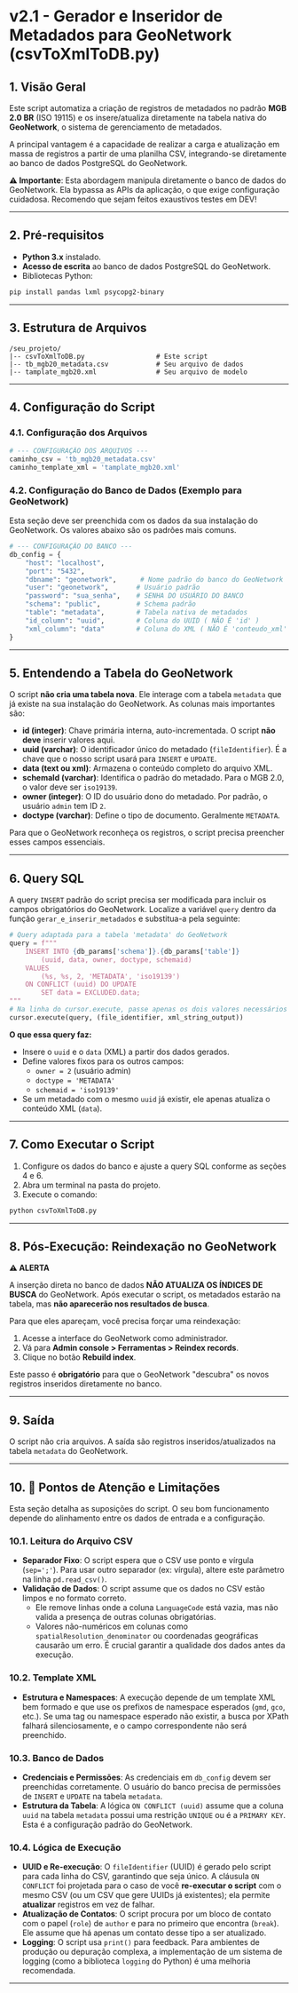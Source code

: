 # v2.1 - Gerador e Inseridor de Metadados para GeoNetwork (csvToXmlToDB.py)

## 1. Visão Geral
Este script automatiza a criação de registros de metadados no padrão **MGB 2.0 BR** (ISO 19115) e os insere/atualiza diretamente na tabela nativa do **GeoNetwork**, o sistema de gerenciamento de metadados.

A principal vantagem é a capacidade de realizar a carga e atualização em massa de registros a partir de uma planilha CSV, integrando-se diretamente ao banco de dados PostgreSQL do GeoNetwork.

**⚠️ Importante**: Esta abordagem manipula diretamente o banco de dados do GeoNetwork. Ela bypassa as APIs da aplicação, o que exige configuração cuidadosa. Recomendo que sejam feitos exaustivos testes em DEV!

---

## 2. Pré-requisitos
- **Python 3.x** instalado.
- **Acesso de escrita** ao banco de dados PostgreSQL do GeoNetwork.
- Bibliotecas Python:
```bash
pip install pandas lxml psycopg2-binary
```

---

## 3. Estrutura de Arquivos
```
/seu_projeto/
|-- csvToXmlToDB.py                  # Este script
|-- tb_mgb20_metadata.csv            # Seu arquivo de dados
|-- tamplate_mgb20.xml               # Seu arquivo de modelo
```

---

## 4. Configuração do Script

### 4.1. Configuração dos Arquivos
```python
# --- CONFIGURAÇÃO DOS ARQUIVOS ---
caminho_csv = 'tb_mgb20_metadata.csv'
caminho_template_xml = 'tamplate_mgb20.xml'
```

### 4.2. Configuração do Banco de Dados (Exemplo para GeoNetwork)
Esta seção deve ser preenchida com os dados da sua instalação do GeoNetwork. Os valores abaixo são os padrões mais comuns.

```python
# --- CONFIGURAÇÃO DO BANCO ---
db_config = {
    "host": "localhost",
    "port": "5432",
    "dbname": "geonetwork",      # Nome padrão do banco do GeoNetwork
    "user": "geonetwork",       # Usuário padrão
    "password": "sua_senha",    # SENHA DO USUÁRIO DO BANCO
    "schema": "public",         # Schema padrão
    "table": "metadata",        # Tabela nativa de metadados
    "id_column": "uuid",        # Coluna do UUID ( NÃO É 'id' )
    "xml_column": "data"        # Coluna do XML ( NÃO É 'conteudo_xml' )
}
```

---

## 5. Entendendo a Tabela do GeoNetwork
O script **não cria uma tabela nova**. Ele interage com a tabela `metadata` que já existe na sua instalação do GeoNetwork. As colunas mais importantes são:

- **id (integer)**: Chave primária interna, auto-incrementada. O script **não deve** inserir valores aqui.
- **uuid (varchar)**: O identificador único do metadado (`fileIdentifier`). É a chave que o nosso script usará para `INSERT` e `UPDATE`.
- **data (text ou xml)**: Armazena o conteúdo completo do arquivo XML.
- **schemaId (varchar)**: Identifica o padrão do metadado. Para o MGB 2.0, o valor deve ser `iso19139`.
- **owner (integer)**: O ID do usuário dono do metadado. Por padrão, o usuário `admin` tem ID `2`.
- **doctype (varchar)**: Define o tipo de documento. Geralmente `METADATA`.

Para que o GeoNetwork reconheça os registros, o script precisa preencher esses campos essenciais.

---

## 6. Query SQL
A query `INSERT` padrão do script precisa ser modificada para incluir os campos obrigatórios do GeoNetwork. Localize a variável `query` dentro da função `gerar_e_inserir_metadados` e substitua-a pela seguinte:

```python
# Query adaptada para a tabela 'metadata' do GeoNetwork
query = f"""
    INSERT INTO {db_params['schema']}.{db_params['table']} 
        (uuid, data, owner, doctype, schemaid) 
    VALUES 
        (%s, %s, 2, 'METADATA', 'iso19139')
    ON CONFLICT (uuid) DO UPDATE 
        SET data = EXCLUDED.data;
"""
# Na linha do cursor.execute, passe apenas os dois valores necessários
cursor.execute(query, (file_identifier, xml_string_output))
```
**O que essa query faz:**
- Insere o `uuid` e o `data` (XML) a partir dos dados gerados.
- Define valores fixos para os outros campos:
  - `owner = 2` (usuário admin)
  - `doctype = 'METADATA'`
  - `schemaid = 'iso19139'`
- Se um metadado com o mesmo `uuid` já existir, ele apenas atualiza o conteúdo XML (`data`).

---

## 7. Como Executar o Script
1.  Configure os dados do banco e ajuste a query SQL conforme as seções 4 e 6.
2.  Abra um terminal na pasta do projeto.
3.  Execute o comando:
```bash
python csvToXmlToDB.py
```

---

## 8. Pós-Execução: Reindexação no GeoNetwork
**⚠️ ALERTA**

A inserção direta no banco de dados **NÃO ATUALIZA OS ÍNDICES DE BUSCA** do GeoNetwork. Após executar o script, os metadados estarão na tabela, mas **não aparecerão nos resultados de busca**.

Para que eles apareçam, você precisa forçar uma reindexação:
1.  Acesse a interface do GeoNetwork como administrador.
2.  Vá para **Admin console > Ferramentas > Reindex records**.
3.  Clique no botão **Rebuild index**.

Este passo é **obrigatório** para que o GeoNetwork "descubra" os novos registros inseridos diretamente no banco.

---

## 9. Saída
O script não cria arquivos. A saída são registros inseridos/atualizados na tabela `metadata` do GeoNetwork.

---

## 10. 🚨 Pontos de Atenção e Limitações 
Esta seção detalha as suposições do script. O seu bom funcionamento depende do alinhamento entre os dados de entrada e a configuração.

### 10.1. Leitura do Arquivo CSV
- **Separador Fixo**: O script espera que o CSV use ponto e vírgula (`sep=';'`). Para usar outro separador (ex: vírgula), altere este parâmetro na linha `pd.read_csv()`.
- **Validação de Dados**: O script assume que os dados no CSV estão limpos e no formato correto.
  - Ele remove linhas onde a coluna `LanguageCode` está vazia, mas não valida a presença de outras colunas obrigatórias.
  - Valores não-numéricos em colunas como `spatialResolution_denominator` ou coordenadas geográficas causarão um erro. É crucial garantir a qualidade dos dados antes da execução.

### 10.2. Template XML
- **Estrutura e Namespaces**: A execução depende de um template XML bem formado e que use os prefixos de namespace esperados (`gmd`, `gco`, etc.). Se uma tag ou namespace esperado não existir, a busca por XPath falhará silenciosamente, e o campo correspondente não será preenchido.

### 10.3. Banco de Dados
- **Credenciais e Permissões**: As credenciais em `db_config` devem ser preenchidas corretamente. O usuário do banco precisa de permissões de `INSERT` e `UPDATE` na tabela `metadata`.
- **Estrutura da Tabela**: A lógica `ON CONFLICT (uuid)` assume que a coluna `uuid` na tabela `metadata` possui uma restrição `UNIQUE` ou é a `PRIMARY KEY`. Esta é a configuração padrão do GeoNetwork.

### 10.4. Lógica de Execução
- **UUID e Re-execução**: O `fileIdentifier` (UUID) é gerado pelo script para cada linha do CSV, garantindo que seja único. A cláusula `ON CONFLICT` foi projetada para o caso de você **re-executar o script** com o mesmo CSV (ou um CSV que gere UUIDs já existentes); ela permite **atualizar** registros em vez de falhar.
- **Atualização de Contatos**: O script procura por um bloco de contato com o papel (`role`) de `author` e para no primeiro que encontra (`break`). Ele assume que há apenas um contato desse tipo a ser atualizado.
- **Logging**: O script usa `print()` para feedback. Para ambientes de produção ou depuração complexa, a implementação de um sistema de logging (como a biblioteca `logging` do Python) é uma melhoria recomendada.

---

